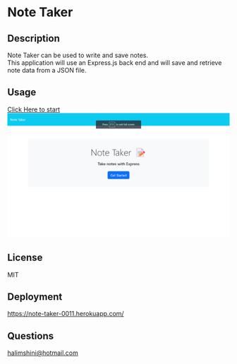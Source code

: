 # Note Taker

## Description
 Note Taker  can be used to write and save notes. <br>
 This application will use an Express.js back end and will save and retrieve note data from a JSON file.

## Usage 
[Click Here to start](https://note-taker-0011.herokuapp.com/)<br>
![note taker](./Assets/img-1.png)<br>

## License
MIT
## Deployment
https://note-taker-0011.herokuapp.com/
## Questions
halimshini@hotmail.com
